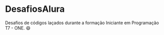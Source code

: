 # DesafiosAlura
Desafios de códigos laçados durante a formação Iniciante em Programação T7 - ONE. 😄

